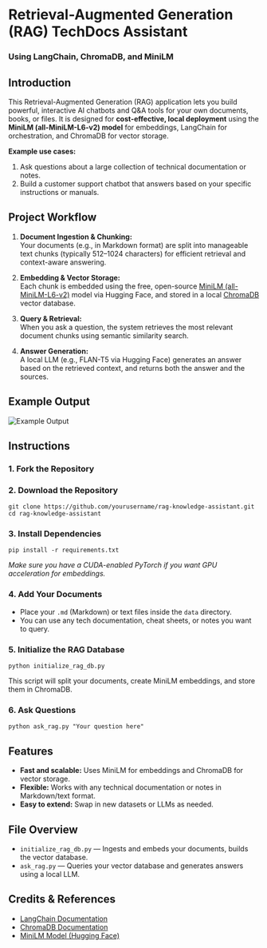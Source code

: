 # Retrieval-Augmented Generation (RAG) TechDocs Assistant  
### Using LangChain, ChromaDB, and MiniLM

## Introduction

This Retrieval-Augmented Generation (RAG) application lets you build powerful, interactive AI chatbots and Q&A tools for your own documents, books, or files. It is designed for **cost-effective, local deployment** using the **MiniLM (all-MiniLM-L6-v2) model** for embeddings, LangChain for orchestration, and ChromaDB for vector storage.

**Example use cases:**
1. Ask questions about a large collection of technical documentation or notes.
2. Build a customer support chatbot that answers based on your specific instructions or manuals.

## Project Workflow

1. **Document Ingestion & Chunking:**  
   Your documents (e.g., in Markdown format) are split into manageable text chunks (typically 512–1024 characters) for efficient retrieval and context-aware answering.

2. **Embedding & Vector Storage:**  
   Each chunk is embedded using the free, open-source [MiniLM (all-MiniLM-L6-v2)](https://huggingface.co/sentence-transformers/all-MiniLM-L6-v2) model via Hugging Face, and stored in a local [ChromaDB](https://www.trychroma.com/) vector database.

3. **Query & Retrieval:**  
   When you ask a question, the system retrieves the most relevant document chunks using semantic similarity search.

4. **Answer Generation:**  
   A local LLM (e.g., FLAN-T5 via Hugging Face) generates an answer based on the retrieved context, and returns both the answer and the sources.

## Example Output

![Example Output](https://github.com/mlsmall/RAG-Application-with-LangChain/blob/main/output.png)

## Instructions

### 1. Fork the Repository
### 2. Download the Repository
```
git clone https://github.com/yourusername/rag-knowledge-assistant.git
cd rag-knowledge-assistant
```

### 3. Install Dependencies
```
pip install -r requirements.txt
```
*Make sure you have a CUDA-enabled PyTorch if you want GPU acceleration for embeddings.*

### 4. Add Your Documents

- Place your `.md` (Markdown) or text files inside the `data` directory.
- You can use any tech documentation, cheat sheets, or notes you want to query.

### 5. Initialize the RAG Database
```
python initialize_rag_db.py
```
This script will split your documents, create MiniLM embeddings, and store them in ChromaDB.

### 6. Ask Questions

```
python ask_rag.py "Your question here"
```

## Features

- **Fast and scalable:** Uses MiniLM for embeddings and ChromaDB for vector storage.
- **Flexible:** Works with any technical documentation or notes in Markdown/text format.
- **Easy to extend:** Swap in new datasets or LLMs as needed.

## File Overview

- `initialize_rag_db.py` — Ingests and embeds your documents, builds the vector database.
- `ask_rag.py` — Queries your vector database and generates answers using a local LLM.

## Credits & References

- [LangChain Documentation](https://python.langchain.com/docs/)
- [ChromaDB Documentation](https://docs.trychroma.com/)
- [MiniLM Model (Hugging Face)](https://huggingface.co/sentence-transformers/all-MiniLM-L6-v2)



